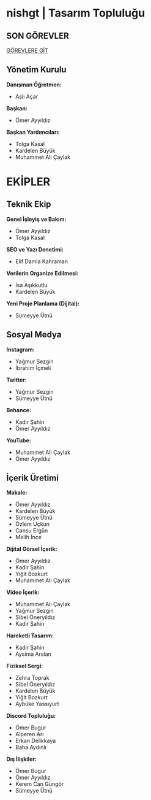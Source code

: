 # nishgt | Tasarım Topluluğu

## SON GÖREVLER

[GÖREVLERE GİT](nishgtOneToDo.md)


## Yönetim Kurulu

**Danışman Öğretmen:**
- Aslı Açar

**Başkan:**
- Ömer Ayyıldız

**Başkan Yardımcıları:**
- Tolga Kasal
- Kardelen Büyük
- Muhammet Ali Çaylak

# EKİPLER

## Teknik Ekip

**Genel İşleyiş ve Bakım:**
- Ömer Ayyıldız
- Tolga Kasal

**SEO ve Yazı Denetimi:**
- Elif Damla Kahraman

**Verilerin Organize Edilmesi:**
- İsa Aşıkkutlu
- Kardelen Büyük

**Yeni Proje Planlama (Dijital):**
- Sümeyye Ütnü

## Sosyal Medya

**Instagram:**
- Yağmur Sezgin
- İbrahim İçmeli

**Twitter:**
- Yağmur Sezgin
- Sümeyye Ütnü

**Behance:**
- Kadir Şahin
- Ömer Ayyıldız

**YouTube:**
- Muhammet Ali Çaylak
- Ömer Ayyıldız

## İçerik Üretimi

**Makale:**
- Ömer Ayyıldız
- Kardelen Büyük
- Sümeyye Ütnü
- Özlem Uçkun
- Cansu Ergün
- Melih İnce

**Dijital Görsel İçerik:**
- Ömer Ayyıldız
- Kadir Şahin
- Yiğit Bozkurt
- Muhammet Ali Çaylak

**Video İçerik:**
- Muhammet Ali Çaylak
- Yağmur Sezgin
- Sibel Öneryıldız
- Kadir Şahin

**Hareketli Tasarım:**
- Kadir Şahin
- Aysima Arslan

**Fiziksel Sergi:**
- Zehra Toprak
- Sibel Öneryıldız
- Kardelen Büyük
- Yiğit Bozkurt
- Aybüke Yassıyurt

**Discord Topluluğu:**
- Ömer Bugur
- Alperen Arı
- Erkan Delikkaya
- Baha Aydınlı

**Dış İlişkiler:**
- Ömer Bugur
- Ömer Ayyıldız
- Kerem Can Güngör
- Sümeyye Ütnü